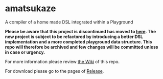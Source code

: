 # amatsukaze
A compiler of a home made DSL integrated within a Playground

**Please be aware that this project is discontinued has moved to [here](https://github.com/kokoro-aya/shizuku). The new project is subject to be refactored by introducing a better DSL implementation and a more completed playground data structure. This repo will therefore be archived and few changes will be committed unless in case or urgency.**

For more information please review [the Wiki](https://github.com/kokoro-aya/amatsukaze/wiki) of this repo.

For download please go to the pages of [Release](https://github.com/kokoro-aya/amatsukaze/releases).
